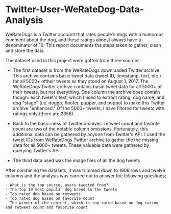 # Twitter-User-WeRateDog-Data-Analysis

WeRateDogs is a Twitter account that rates people's dogs with a humorous comment about the dog, and these ratings almost always have a denominator of 10. 
This report documents the steps taken to gather, clean and store the data.

The dataset used in this project were gotten from three sources:

- The first dataset is from the WeRateDogs downloaded Twitter archive. 
This archive contains basic tweet data (tweet ID, timestamp, text, etc.) for all 5000+ oftheir tweets as they stood on August 1, 2017.
The WeRateDogs Twitter archive contains basic tweet data for all 5000+ of their tweets, but not everything. 
One column the archive does contain though: each tweet's text, 
which I used to extract rating, dog name, and dog "stage" (i.e. doggo, floofer, pupper, and puppo) to make this Twitter archive "enhanced." Of the 5000+ tweets, 
I have filtered for tweets with ratings only (there are 2356).

- Back to the basic-ness of Twitter archives: retweet count and favorite count are two of the notable column omissions. 
Fortunately, this additional data can be gathered by anyone from Twitter's API. 
I used the tweet IDs from WeRateDogs Twitter archive to gather the the missing data for all 5000+ tweets. 
These valuable data were gathered by querying Twitter's API.

- The third data used was the image files of all the dog tweets

After combining the datasets, it was trimmed down to 1906 rows and twelve columns and the
analysis was carried out to answer the following questions;
 
 	- What is the top source, users tweeted from?
 	- The top 10 most popular dog breed in the tweets
 	- Top rated dog based on retweets
 	- Top rated dog based on favorite count
 	- The winner of the contest, which is top rated based on dog rating and retweet count and favorite count
